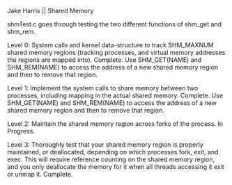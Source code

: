 Jake Harris || Shared Memory

shmTest.c goes through testing the two different functions of shm_get and shm_rem.

Level 0: System calls and kernel data-structure to track SHM_MAXNUM shared memory regions (tracking processes, and virtual memory addresses the regions are mapped into).
    Complete. Use SHM_GET(NAME) and SHM_REM(NAME) to access the address of a new shared memory region and then to remove that region.

Level 1: Implement the system calls to share memory between two processes, including mapping in the actual shared memory.
    Complete. Use SHM_GET(NAME) and SHM_REM(NAME) to access the address of a new shared memory region and then to remove that region.

Level 2: Maintain the shared memory region across forks of the process.
    In Progress.

Level 3: Thoroughly test that your shared memory region is properly maintained, or deallocated, depending on which processes fork, exit, and exec.  This will require reference counting on the shared memory region, and you only deallocate the memory for it when all threads accessing it exit or unmap it.
    Complete.
